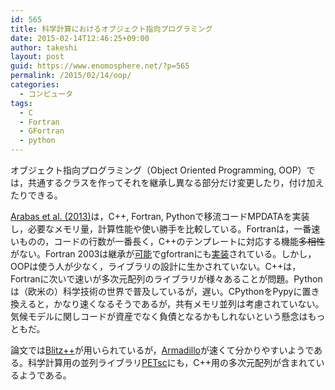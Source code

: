 ```yaml
---
id: 565
title: 科学計算におけるオブジェクト指向プログラミング
date: 2015-02-14T12:46:25+09:00
author: takeshi
layout: post
guid: https://www.enomosphere.net/?p=565
permalink: /2015/02/14/oop/
categories:
  - コンピュータ
tags:
  - C
  - Fortran
  - GFortran
  - python
---
```

オブジェクト指向プログラミング（Object Oriented Programming, OOP）では，共通するクラスを作ってそれを継承し異なる部分だけ変更したり，付け加えたりできる。
<!--more-->

<a href="http://arxiv.org/abs/1301.1334">Arabas et al. (2013)</a>は，C++, Fortran, Pythonで移流コードMPDATAを実装し，必要なメモリ量，計算性能や使い勝手を比較している。Fortranは，一番速いものの，コードの行数が一番長く，C++のテンプレートに対応する機能<del>多相性</del>がない。Fortran 2003は継承が<a href="https://www.pgroup.com/lit/articles/insider/v3n1a3.htm">可能</a>でgfortranにも<a href="https://gcc.gnu.org/wiki/OOP">実装</a>されている。しかし，OOPは使う人が少なく，ライブラリの設計に生かされていない。C++は，Fortranに次いで速いが多次元配列のライブラリが様々あることが問題。Pythonは（欧米の）科学技術の世界で普及しているが，遅い。CPythonをPypyに置き換えると，かなり速くなるそうであるが，共有メモリ並列は考慮されていない。気候モデルに関しコードが資産でなく負債となるかもしれないという懸念はもっともだ。

論文では<a href="http://sourceforge.net/projects/blitz/">Blitz++</a>が用いられているが，<a href="http://arma.sourceforge.net">Armadillo</a>が速くて分かりやすいようである。科学計算用の並列ライブラリ<a href="http://www.mcs.anl.gov/petsc/">PETsc</a>にも，C++用の多次元配列が含まれているようである。